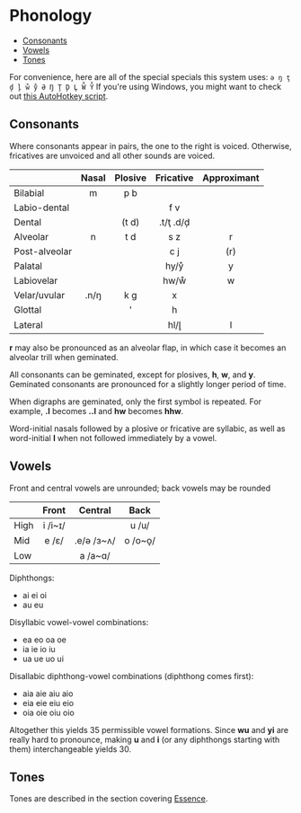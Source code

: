# Phonology

* [Consonants](#consonants)
* [Vowels](#vowels)
* [Tones](#tones)

For convenience, here are all of the special specials this system uses: `ə ŋ ţ ḑ l̥ ẘ ẙ Ə Ŋ Ţ Ḑ L̥ W̊ Y̊` If you're using Windows, you might want to check out [this AutoHotkey script](special_symbols.ahk).

## Consonants

Where consonants appear in pairs, the one to the right is voiced. Otherwise, fricatives are unvoiced and all other sounds are voiced.

|               | Nasal  | Plosive | Fricative | Approximant |
|---------------|:------:|:-------:|:---------:|:-----------:|
| Bilabial      |   m    |   p b   |           |             |
| Labio-dental  |        |         |    f v    |             |
| Dental        |        |  (t d)  | .t/ţ .d/ḑ |             |
| Alveolar      |   n    |   t d   |    s z    |      r      |
| Post-alveolar |        |         |    c j    |     (r)     |
| Palatal       |        |         |   hy/ẙ    |      y      |
| Labiovelar    |        |         |   hw/ẘ    |      w      |
| Velar/uvular  |  .n/ŋ  |   k g   |     x     |             |
| Glottal       |        |    '    |     h     |             |
| Lateral       |        |         |   hl/l̥    |      l      |

**r** may also be pronounced as an alveolar flap, in which case it becomes an alveolar trill when geminated.

All consonants can be geminated, except for plosives, **h**, **w**, and **y**. Geminated consonants are pronounced for a slightly longer period of time.

When digraphs are geminated, only the first symbol is repeated. For example, **.l** becomes **..l** and **hw** becomes **hhw**.

Word-initial nasals followed by a plosive or fricative are syllabic, as well as word-initial **l** when not followed immediately by a vowel.

## Vowels

Front and central vowels are unrounded; back vowels may be rounded

|      |  Front  |  Central   |  Back   |
|------|:-------:|:----------:|:-------:|
| High | i /i~ɪ/ |            |  u /u/  |
| Mid  |  e /ɛ/  | .e/ə /ɜ~ʌ/ | o /o~o̞/ |
| Low  |         |  a /a~ɑ/   |         |

Diphthongs:

* ai ei oi
* au eu

Disyllabic vowel-vowel combinations:

* ea eo oa oe
* ia ie io iu
* ua ue uo ui

Disallabic diphthong-vowel combinations (diphthong comes first):

* aia aie aiu aio
* eia eie eiu eio
* oia oie oiu oio

Altogether this yields 35 permissible vowel formations. Since **wu** and **yi** are really hard to pronounce, making **u** and **i** (or any diphthongs starting with them) interchangeable yields 30.

## Tones

Tones are described in the section covering [Essence](essence_and_register.md#essence).
